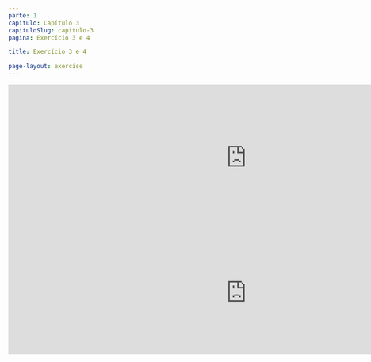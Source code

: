 ```yaml
---
parte: 1
capitulo: Capítulo 3
capituloSlug: capitulo-3
pagina: Exercício 3 e 4

title: Exercício 3 e 4

page-layout: exercise
---
```


<!-- <img src="{{site.baseurl}}/assets/graphics/content/3_4_3_1.png"/> -->

<iframe src="https://player.vimeo.com/video/226769157?title=0&byline=0&portrait=0" width="960" height="296" frameborder="0" webkitallowfullscreen mozallowfullscreen allowfullscreen></iframe>

<!-- <img src="{{site.baseurl}}/assets/graphics/content/3_4_4_1.png"/> -->

<iframe src="https://player.vimeo.com/video/226769172?title=0&byline=0&portrait=0" width="960" height="249" frameborder="0" webkitallowfullscreen mozallowfullscreen allowfullscreen></iframe>